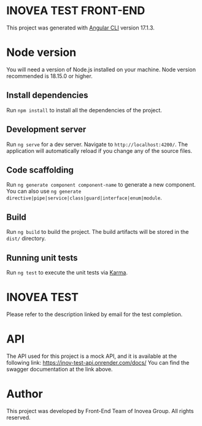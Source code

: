 # INOVEA TEST FRONT-END

This project was generated with [Angular CLI](https://github.com/angular/angular-cli) version 17.1.3.

# Node version

You will need a version of Node.js installed on your machine.
Node version recommended is 18.15.0 or higher.

## Install dependencies

Run `npm install` to install all the dependencies of the project.

## Development server

Run `ng serve` for a dev server. Navigate to `http://localhost:4200/`. The application will automatically reload if you change any of the source files.

## Code scaffolding

Run `ng generate component component-name` to generate a new component. You can also use `ng generate directive|pipe|service|class|guard|interface|enum|module`.

## Build

Run `ng build` to build the project. The build artifacts will be stored in the `dist/` directory.

## Running unit tests

Run `ng test` to execute the unit tests via [Karma](https://karma-runner.github.io).

# INOVEA TEST

Please refer to the description linked by email for the test completion.

# API

The API used for this project is a mock API, and it is available at the following link: https://inov-test-api.onrender.com/docs/
You can find the swagger documentation at the link above.

# Author

This project was developed by Front-End Team of Inovea Group.
All rights reserved.
```
